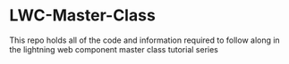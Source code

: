 # LWC-Master-Class
This repo holds all of the code and information required to follow along in the lightning web component master class tutorial series
